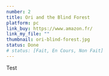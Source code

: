```yaml
---
number: 2
title: Ori and the Blind Forest
platform: pc
link_buy: https://www.amazon.fr/
link_my_file: ""
thumbnail: ori-blind-forest.jpg
status: Done
# status: [Fait, En Cours, Non Fait]
---
```


Test
